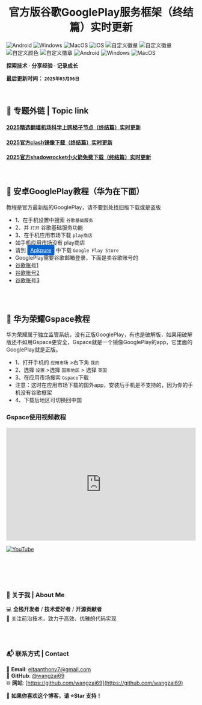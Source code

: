 <h1 align="center">官方版谷歌GooglePlay服务框架（终结篇）实时更新</h1>

![Android](https://img.shields.io/badge/安卓-Android-brightgreen)
![Windows](https://img.shields.io/badge/微软-Windows-blue)
![MacOS](https://img.shields.io/badge/OS-MacOS-lightgrey)
![iOS](https://img.shields.io/badge/苹果-iOS-red)
![自定义徽章](https://img.shields.io/badge/linux-github-green)
![自定义徽章](https://img.shields.io/badge/网络-梯子-yellow)
![自定义颜色](https://img.shields.io/badge/科学-上网-orange)
![自定义徽章](https://img.shields.io/badge/图文-教程-purple)
![Android](https://img.shields.io/badge/美区-ID-brightgreen)
![Windows](https://img.shields.io/badge/clash-clashX-blue)
![MacOS](https://img.shields.io/badge/shadowrocket-小火箭-lightgrey)



**探索技术 · 分享经验 · 记录成长**

**最后更新时间： `2025年03月06日`**

<br>

## 📖 专题外链 | Topic link  
#### [2025精选翻墙机场科学上网梯子节点（终结篇）实时更新](https://github.com/wangzai69/vpn)
#### [2025官方clash镜像下载（终结篇）实时更新](https://github.com/wangzai69/clash)
#### [2025官方shadowrocket小火箭免费下载（终结篇）实时更新](https://github.com/wangzai69/shadowrocket)

<br>

## 🚀 安卓GooglePlay教程（华为在下面）
教程是官方最新版的GooglePlay，请不要到处找旧版下载或是盗版
- 1、在手机设置中搜索 <code>谷歌基础服务</code>
- 2、并 <code>打开</code> 谷歌基础服务功能
- 3、在手机应用市场下载 <code>play商店</code>
- 如手机应用市场没有 play商店
- 请到 <a href="https://apkpure.com/cn/google-play-store/com.android.vending" class="button" style="color: #fff; background-color: #0665d0; padding: 5px 8px; border-radius: 3px;">Apkpure</a> 中下载 <code>Google Play Store</code>
- GooglePlay需要谷歌邮箱登录，下面是卖谷歌账号的
- [谷歌账号1](https://www.henduohao.com/)
- [谷歌账号2](https://gmailbuy.com/)
- [谷歌账号3](https://accsou.com/)


<br>
<br>

## 🚀 华为荣耀Gspace教程
华为荣耀属于独立监管系统，没有正版GooglePlay，有也是破解版，如果用破解版还不如用Gspace更安全，Gspace就是一个镜像GooglePlay的app，它里面的GooglePlay就是正版。
- 1、打开手机的 <code>应用市场</code> >右下角 <code>我的</code>
- 2、选择 <code>设置</code> >选择 <code>国家地区</code> > 选择 <code>英国</code>
- 3、在应用市场搜索 <code>Gspace</code>下载
- 注意：这时在应用市场下载的国外app，安装后手机是不支持的，因为你的手机没有谷歌框架
- 4、下载后地区可切换回中国

### Gspace使用视频教程

<iframe width="100%" height="300" src="https://www.youtube.com/embed/A8jOEEf9BRs" frameborder="0" allowfullscreen></iframe>

[![YouTube](https://img.shields.io/badge/YouTube-Video-red?logo=youtube)](https://www.youtube.com/watch?v=A8jOEEf9BRs)


<br>

##

<br>

### 📌 关于我 | About Me  
💻 **全栈开发者** / **技术爱好者** / **开源贡献者**  
🚀 关注前沿技术，致力于高效、优雅的代码实现  

<br>
<br>

### 📬 联系方式 | Contact  
📧 **Email**: [eitaanthony7@gmail.com](mailto:eitaanthony7@gmail.com)  
🐙 **GitHub**: [@wangzai69](https://github.com/wangzai69)  
🌐 **网站**: [https://github.com/wangzai69](https://github.com/wangzai69)  

📢 **如果你喜欢这个博客，请 ⭐Star 支持！**  

<br>
<br>


